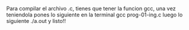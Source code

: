 Para compilar el archivo .c, tienes que tener la funcion gcc, una vez teniendola pones lo siguiente en la terminal
gcc prog-01-ing.c
luego lo siguiente 
./a.out
y listo!!